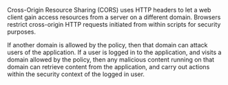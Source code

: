 Cross-Origin Resource Sharing (CORS) uses HTTP headers to let a web client gain access resources from a server on a
different domain. Browsers restrict cross-origin HTTP requests initiated from within scripts for security purposes.

If another domain is allowed by the policy, then that domain can attack users of the application. If a user is logged in
to the application, and visits a domain allowed by the policy, then any malicious content running on that domain can
retrieve content from the application, and carry out actions within the security context of the logged in user.